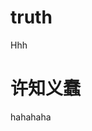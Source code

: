 # truth
Hhh 

<html language='en'>
<head>
	<meta charset="UTF-8">
	<title>XWLNB</title>
</head>
<body>
<h1>许知义蠢</h1>
<param>hahahaha
</body>
</html>
